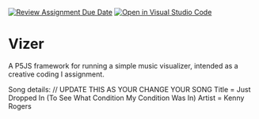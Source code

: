 [![Review Assignment Due Date](https://classroom.github.com/assets/deadline-readme-button-22041afd0340ce965d47ae6ef1cefeee28c7c493a6346c4f15d667ab976d596c.svg)](https://classroom.github.com/a/5bOvcF9M)
[![Open in Visual Studio Code](https://classroom.github.com/assets/open-in-vscode-2e0aaae1b6195c2367325f4f02e2d04e9abb55f0b24a779b69b11b9e10269abc.svg)](https://classroom.github.com/online_ide?assignment_repo_id=20244821&assignment_repo_type=AssignmentRepo)
# Vizer

A P5JS framework for running a simple music visualizer, intended as a creative coding I assignment.

Song details: // UPDATE THIS AS YOUR CHANGE YOUR SONG 
Title = Just Dropped In (To See What Condition My Condition Was In)
Artist = Kenny Rogers
